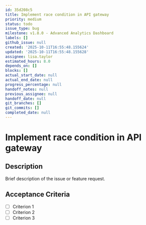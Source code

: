 ```yaml
---
id: 35d208c5
title: Implement race condition in API gateway
priority: medium
status: todo
issue_type: bug
milestone: v1.8.0 - Advanced Analytics Dashboard
labels: []
github_issue: null
created: '2025-10-11T16:55:48.155624'
updated: '2025-10-11T16:55:48.155628'
assignee: lisa.taylor
estimated_hours: 8.0
depends_on: []
blocks: []
actual_start_date: null
actual_end_date: null
progress_percentage: null
handoff_notes: null
previous_assignee: null
handoff_date: null
git_branches: []
git_commits: []
completed_date: null
---
```


# Implement race condition in API gateway

## Description

Brief description of the issue or feature request.

## Acceptance Criteria

- [ ] Criterion 1
- [ ] Criterion 2
- [ ] Criterion 3